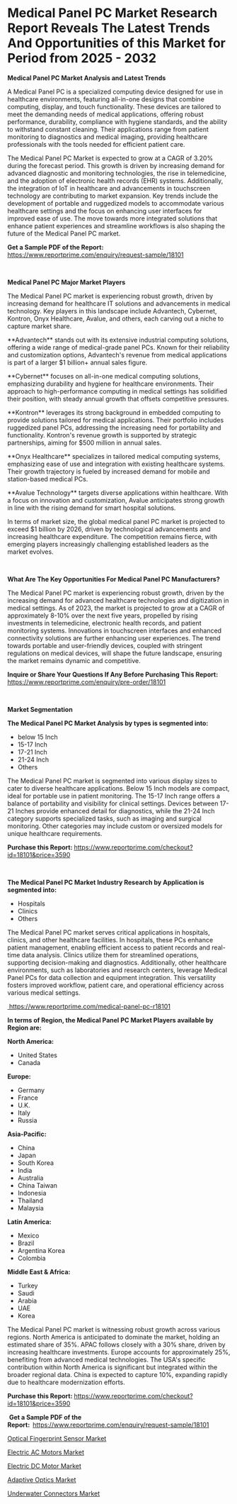 <p><h1>Medical Panel PC Market Research Report Reveals The Latest Trends And Opportunities of this Market for Period from 2025 - 2032</h1></p><p><strong>Medical Panel PC Market Analysis and Latest Trends</strong></p>
<p><p>A Medical Panel PC is a specialized computing device designed for use in healthcare environments, featuring all-in-one designs that combine computing, display, and touch functionality. These devices are tailored to meet the demanding needs of medical applications, offering robust performance, durability, compliance with hygiene standards, and the ability to withstand constant cleaning. Their applications range from patient monitoring to diagnostics and medical imaging, providing healthcare professionals with the tools needed for efficient patient care.</p><p>The Medical Panel PC Market is expected to grow at a CAGR of 3.20% during the forecast period. This growth is driven by increasing demand for advanced diagnostic and monitoring technologies, the rise in telemedicine, and the adoption of electronic health records (EHR) systems. Additionally, the integration of IoT in healthcare and advancements in touchscreen technology are contributing to market expansion. Key trends include the development of portable and ruggedized models to accommodate various healthcare settings and the focus on enhancing user interfaces for improved ease of use. The move towards more integrated solutions that enhance patient experiences and streamline workflows is also shaping the future of the Medical Panel PC market.</p></p>
<p><strong>Get a Sample PDF of the Report:&nbsp;</strong> <a href="https://www.reportprime.com/enquiry/request-sample/18101?utm_campaign=1159&utm_medium=2&utm_source=Github&utm_content=ia&utm_term=18032025&utm_id=medical-panel-pc">https://www.reportprime.com/enquiry/request-sample/18101</a></p>
<p>&nbsp;</p>
<p><strong>Medical Panel PC Major Market Players</strong></p>
<p><p>The Medical Panel PC market is experiencing robust growth, driven by increasing demand for healthcare IT solutions and advancements in medical technology. Key players in this landscape include Advantech, Cybernet, Kontron, Onyx Healthcare, Avalue, and others, each carving out a niche to capture market share.</p><p>**Advantech** stands out with its extensive industrial computing solutions, offering a wide range of medical-grade panel PCs. Known for their reliability and customization options, Advantech's revenue from medical applications is part of a larger $1 billion+ annual sales figure.</p><p>**Cybernet** focuses on all-in-one medical computing solutions, emphasizing durability and hygiene for healthcare environments. Their approach to high-performance computing in medical settings has solidified their position, with steady annual growth that offsets competitive pressures.</p><p>**Kontron** leverages its strong background in embedded computing to provide solutions tailored for medical applications. Their portfolio includes ruggedized panel PCs, addressing the increasing need for portability and functionality. Kontron's revenue growth is supported by strategic partnerships, aiming for $500 million in annual sales.</p><p>**Onyx Healthcare** specializes in tailored medical computing systems, emphasizing ease of use and integration with existing healthcare systems. Their growth trajectory is fueled by increased demand for mobile and station-based medical PCs.</p><p>**Avalue Technology** targets diverse applications within healthcare. With a focus on innovation and customization, Avalue anticipates strong growth in line with the rising demand for smart hospital solutions.</p><p>In terms of market size, the global medical panel PC market is projected to exceed $1 billion by 2026, driven by technological advancements and increasing healthcare expenditure. The competition remains fierce, with emerging players increasingly challenging established leaders as the market evolves.</p></p>
<p>&nbsp;</p>
<p><strong>What Are The Key Opportunities For Medical Panel PC Manufacturers?</strong></p>
<p><p>The Medical Panel PC market is experiencing robust growth, driven by the increasing demand for advanced healthcare technologies and digitization in medical settings. As of 2023, the market is projected to grow at a CAGR of approximately 8-10% over the next five years, propelled by rising investments in telemedicine, electronic health records, and patient monitoring systems. Innovations in touchscreen interfaces and enhanced connectivity solutions are further enhancing user experiences. The trend towards portable and user-friendly devices, coupled with stringent regulations on medical devices, will shape the future landscape, ensuring the market remains dynamic and competitive.</p></p>
<p><strong>Inquire or Share Your Questions If Any Before Purchasing This Report:</strong> <a href="https://www.reportprime.com/enquiry/pre-order/18101?utm_campaign=1159&utm_medium=2&utm_source=Github&utm_content=ia&utm_term=18032025&utm_id=medical-panel-pc">https://www.reportprime.com/enquiry/pre-order/18101</a></p>
<p>&nbsp;</p>
<p><strong>Market Segmentation</strong></p>
<p><strong>The Medical Panel PC Market Analysis by types is segmented into:</strong></p>
<p><ul><li>below 15 Inch</li><li>15-17 Inch</li><li>17-21 Inch</li><li>21-24 Inch</li><li>Others</li></ul></p>
<p><p>The Medical Panel PC market is segmented into various display sizes to cater to diverse healthcare applications. Below 15 Inch models are compact, ideal for portable use in patient monitoring. The 15-17 Inch range offers a balance of portability and visibility for clinical settings. Devices between 17-21 Inches provide enhanced detail for diagnostics, while the 21-24 Inch category supports specialized tasks, such as imaging and surgical monitoring. Other categories may include custom or oversized models for unique healthcare requirements.</p></p>
<p><strong>Purchase this Report:&nbsp;</strong><a href="https://www.reportprime.com/checkout?id=18101&price=3590&utm_campaign=1159&utm_medium=2&utm_source=Github&utm_content=ia&utm_term=18032025&utm_id=medical-panel-pc">https://www.reportprime.com/checkout?id=18101&price=3590</a></p>
<p>&nbsp;</p>
<p><strong>The Medical Panel PC Market Industry Research by Application is segmented into:</strong></p>
<p><ul><li>Hospitals</li><li>Clinics</li><li>Others</li></ul></p>
<p><p>The Medical Panel PC market serves critical applications in hospitals, clinics, and other healthcare facilities. In hospitals, these PCs enhance patient management, enabling efficient access to patient records and real-time data analysis. Clinics utilize them for streamlined operations, supporting decision-making and diagnostics. Additionally, other healthcare environments, such as laboratories and research centers, leverage Medical Panel PCs for data collection and equipment integration. This versatility fosters improved workflow, patient care, and operational efficiency across various medical settings.</p></p>
<p><a href="https://www.reportprime.com/medical-panel-pc-r18101?utm_campaign=1159&utm_medium=2&utm_source=Github&utm_content=ia&utm_term=18032025&utm_id=medical-panel-pc">&nbsp;https://www.reportprime.com/medical-panel-pc-r18101</a></p>
<p><strong>In terms of Region, the Medical Panel PC Market Players available by Region are:</strong></p>
<p>
    <p> <strong> North America: </strong>
        <ul>
            <li>United States</li>
            <li>Canada</li>
        </ul>
        </p> 
    <p> <strong> Europe: </strong>
        <ul>
            <li>Germany</li>
            <li>France</li>
            <li>U.K.</li>
            <li>Italy</li>
            <li>Russia</li>
        </ul>
        </p> 
    <p> <strong> Asia-Pacific: </strong>
        <ul>
            <li>China</li>
            <li>Japan</li>
            <li>South Korea</li>
            <li>India</li>
            <li>Australia</li>
            <li>China Taiwan</li>
            <li>Indonesia</li>
            <li>Thailand</li>
            <li>Malaysia</li>
        </ul>
        </p> 
    <p> <strong> Latin America: </strong>
        <ul>
            <li>Mexico</li>
            <li>Brazil</li>
            <li>Argentina Korea</li>
            <li>Colombia</li>
        </ul>
        </p> 
    <p> <strong> Middle East & Africa: </strong>
        <ul>
            <li>Turkey</li>
            <li>Saudi</li>
            <li>Arabia</li>
            <li>UAE</li>
            <li>Korea</li>
        </ul>
    </p>
    </p>
<p><p>The Medical Panel PC market is witnessing robust growth across various regions. North America is anticipated to dominate the market, holding an estimated share of 35%. APAC follows closely with a 30% share, driven by increasing healthcare investments. Europe accounts for approximately 25%, benefiting from advanced medical technologies. The USA's specific contribution within North America is significant but integrated within the broader regional data. China is expected to capture 10%, expanding rapidly due to healthcare modernization efforts.</p></p>
<p><strong>Purchase this Report: </strong><a href="https://www.reportprime.com/checkout?id=18101&price=3590&utm_campaign=1159&utm_medium=2&utm_source=Github&utm_content=ia&utm_term=18032025&utm_id=medical-panel-pc">https://www.reportprime.com/checkout?id=18101&price=3590</a></p>
<p>&nbsp;<strong>Get a Sample PDF of the Report:&nbsp;&nbsp;</strong><a href="https://www.reportprime.com/enquiry/request-sample/18101?utm_campaign=1159&utm_medium=2&utm_source=Github&utm_content=ia&utm_term=18032025&utm_id=medical-panel-pc">https://www.reportprime.com/enquiry/request-sample/18101</a></p>
<p><strong></strong></p>
<p><p><a href="https://github.com/dubelsuehsik/Market-Research-Report-List-1/blob/main/optical-fingerprint-sensor-market.md?utm_campaign=1159&utm_medium=2&utm_source=Github&utm_content=ia&utm_term=18032025&utm_id=medical-panel-pc">Optical Fingerprint Sensor Market</a></p><p><a href="https://github.com/sivyerloucks/Market-Research-Report-List-1/blob/main/electric-ac-motors-market.md?utm_campaign=1159&utm_medium=2&utm_source=Github&utm_content=ia&utm_term=18032025&utm_id=medical-panel-pc">Electric AC Motors Market</a></p><p><a href="https://github.com/safatabhee/Market-Research-Report-List-1/blob/main/electric-dc-motor-market.md?utm_campaign=1159&utm_medium=2&utm_source=Github&utm_content=ia&utm_term=18032025&utm_id=medical-panel-pc">Electric DC Motor Market</a></p><p><a href="https://github.com/rndwazeri/Market-Research-Report-List-1/blob/main/adaptive-optics-market.md?utm_campaign=1159&utm_medium=2&utm_source=Github&utm_content=ia&utm_term=18032025&utm_id=medical-panel-pc">Adaptive Optics Market</a></p><p><a href="https://github.com/resiebustin/Market-Research-Report-List-1/blob/main/underwater-connectors-market.md?utm_campaign=1159&utm_medium=2&utm_source=Github&utm_content=ia&utm_term=18032025&utm_id=medical-panel-pc">Underwater Connectors Market</a></p></p>